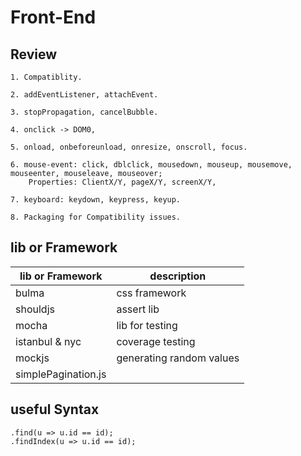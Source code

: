 # Front-End
## Review
```
1. Compatiblity.

2. addEventListener, attachEvent.

3. stopPropagation, cancelBubble.

4. onclick -> DOM0,

5. onload, onbeforeunload, onresize, onscroll, focus.

6. mouse-event: click, dblclick, mousedown, mouseup, mousemove, mouseenter, mouseleave, mouseover; 
	Properties: ClientX/Y, pageX/Y, screenX/Y, 

7. keyboard: keydown, keypress, keyup.

8. Packaging for Compatibility issues.
```

## lib or Framework

| lib or Framework | description |
| - | - |
| bulma | css framework |
| shouldjs | assert lib |
| mocha | lib for testing |
| istanbul & nyc | coverage testing |
| mockjs | generating random values |
| simplePagination.js | |

## useful Syntax

```
.find(u => u.id == id);
.findIndex(u => u.id == id);

```
